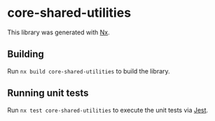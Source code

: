 # core-shared-utilities

This library was generated with [Nx](https://nx.dev).

## Building

Run `nx build core-shared-utilities` to build the library.

## Running unit tests

Run `nx test core-shared-utilities` to execute the unit tests via [Jest](https://jestjs.io).
